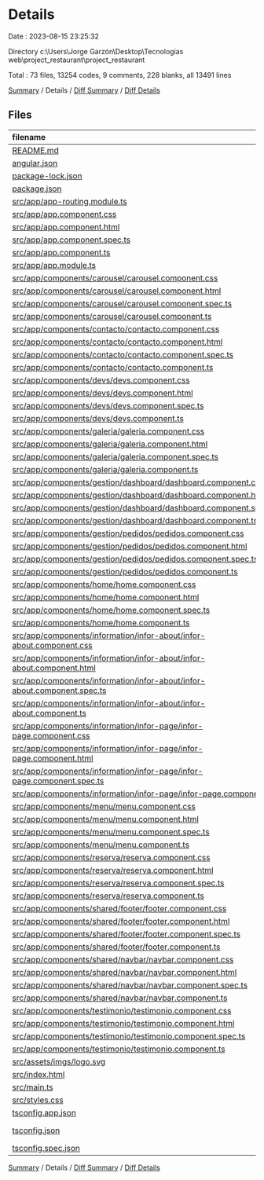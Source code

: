 # Details

Date : 2023-08-15 23:25:32

Directory c:\\Users\\Jorge Garzón\\Desktop\\Tecnologias web\\project_restaurant\\project_restaurant

Total : 73 files,  13254 codes, 9 comments, 228 blanks, all 13491 lines

[Summary](results.md) / Details / [Diff Summary](diff.md) / [Diff Details](diff-details.md)

## Files
| filename | language | code | comment | blank | total |
| :--- | :--- | ---: | ---: | ---: | ---: |
| [README.md](/README.md) | Markdown | 14 | 0 | 14 | 28 |
| [angular.json](/angular.json) | JSON | 101 | 0 | 1 | 102 |
| [package-lock.json](/package-lock.json) | JSON | 11,672 | 0 | 1 | 11,673 |
| [package.json](/package.json) | JSON | 39 | 0 | 1 | 40 |
| [src/app/app-routing.module.ts](/src/app/app-routing.module.ts) | TypeScript | 38 | 1 | 4 | 43 |
| [src/app/app.component.css](/src/app/app.component.css) | CSS | 23 | 0 | 4 | 27 |
| [src/app/app.component.html](/src/app/app.component.html) | HTML | 3 | 0 | 2 | 5 |
| [src/app/app.component.spec.ts](/src/app/app.component.spec.ts) | TypeScript | 25 | 0 | 5 | 30 |
| [src/app/app.component.ts](/src/app/app.component.ts) | TypeScript | 9 | 0 | 2 | 11 |
| [src/app/app.module.ts](/src/app/app.module.ts) | TypeScript | 52 | 2 | 4 | 58 |
| [src/app/components/carousel/carousel.component.css](/src/app/components/carousel/carousel.component.css) | CSS | 27 | 0 | 5 | 32 |
| [src/app/components/carousel/carousel.component.html](/src/app/components/carousel/carousel.component.html) | HTML | 62 | 0 | 3 | 65 |
| [src/app/components/carousel/carousel.component.spec.ts](/src/app/components/carousel/carousel.component.spec.ts) | TypeScript | 17 | 0 | 5 | 22 |
| [src/app/components/carousel/carousel.component.ts](/src/app/components/carousel/carousel.component.ts) | TypeScript | 8 | 0 | 3 | 11 |
| [src/app/components/contacto/contacto.component.css](/src/app/components/contacto/contacto.component.css) | CSS | 3 | 0 | 0 | 3 |
| [src/app/components/contacto/contacto.component.html](/src/app/components/contacto/contacto.component.html) | HTML | 30 | 0 | 0 | 30 |
| [src/app/components/contacto/contacto.component.spec.ts](/src/app/components/contacto/contacto.component.spec.ts) | TypeScript | 17 | 0 | 5 | 22 |
| [src/app/components/contacto/contacto.component.ts](/src/app/components/contacto/contacto.component.ts) | TypeScript | 8 | 0 | 3 | 11 |
| [src/app/components/devs/devs.component.css](/src/app/components/devs/devs.component.css) | CSS | 71 | 0 | 10 | 81 |
| [src/app/components/devs/devs.component.html](/src/app/components/devs/devs.component.html) | HTML | 47 | 0 | 5 | 52 |
| [src/app/components/devs/devs.component.spec.ts](/src/app/components/devs/devs.component.spec.ts) | TypeScript | 17 | 0 | 5 | 22 |
| [src/app/components/devs/devs.component.ts](/src/app/components/devs/devs.component.ts) | TypeScript | 8 | 0 | 3 | 11 |
| [src/app/components/galeria/galeria.component.css](/src/app/components/galeria/galeria.component.css) | CSS | 15 | 0 | 3 | 18 |
| [src/app/components/galeria/galeria.component.html](/src/app/components/galeria/galeria.component.html) | HTML | 41 | 1 | 0 | 42 |
| [src/app/components/galeria/galeria.component.spec.ts](/src/app/components/galeria/galeria.component.spec.ts) | TypeScript | 17 | 0 | 5 | 22 |
| [src/app/components/galeria/galeria.component.ts](/src/app/components/galeria/galeria.component.ts) | TypeScript | 8 | 0 | 3 | 11 |
| [src/app/components/gestion/dashboard/dashboard.component.css](/src/app/components/gestion/dashboard/dashboard.component.css) | CSS | 18 | 0 | 6 | 24 |
| [src/app/components/gestion/dashboard/dashboard.component.html](/src/app/components/gestion/dashboard/dashboard.component.html) | HTML | 44 | 0 | 2 | 46 |
| [src/app/components/gestion/dashboard/dashboard.component.spec.ts](/src/app/components/gestion/dashboard/dashboard.component.spec.ts) | TypeScript | 17 | 0 | 5 | 22 |
| [src/app/components/gestion/dashboard/dashboard.component.ts](/src/app/components/gestion/dashboard/dashboard.component.ts) | TypeScript | 19 | 0 | 6 | 25 |
| [src/app/components/gestion/pedidos/pedidos.component.css](/src/app/components/gestion/pedidos/pedidos.component.css) | CSS | 0 | 0 | 1 | 1 |
| [src/app/components/gestion/pedidos/pedidos.component.html](/src/app/components/gestion/pedidos/pedidos.component.html) | HTML | 0 | 0 | 1 | 1 |
| [src/app/components/gestion/pedidos/pedidos.component.spec.ts](/src/app/components/gestion/pedidos/pedidos.component.spec.ts) | TypeScript | 17 | 0 | 5 | 22 |
| [src/app/components/gestion/pedidos/pedidos.component.ts](/src/app/components/gestion/pedidos/pedidos.component.ts) | TypeScript | 8 | 0 | 3 | 11 |
| [src/app/components/home/home.component.css](/src/app/components/home/home.component.css) | CSS | 3 | 0 | 0 | 3 |
| [src/app/components/home/home.component.html](/src/app/components/home/home.component.html) | HTML | 15 | 0 | 0 | 15 |
| [src/app/components/home/home.component.spec.ts](/src/app/components/home/home.component.spec.ts) | TypeScript | 17 | 0 | 5 | 22 |
| [src/app/components/home/home.component.ts](/src/app/components/home/home.component.ts) | TypeScript | 13 | 0 | 3 | 16 |
| [src/app/components/information/infor-about/infor-about.component.css](/src/app/components/information/infor-about/infor-about.component.css) | CSS | 6 | 0 | 1 | 7 |
| [src/app/components/information/infor-about/infor-about.component.html](/src/app/components/information/infor-about/infor-about.component.html) | HTML | 33 | 0 | 1 | 34 |
| [src/app/components/information/infor-about/infor-about.component.spec.ts](/src/app/components/information/infor-about/infor-about.component.spec.ts) | TypeScript | 17 | 0 | 5 | 22 |
| [src/app/components/information/infor-about/infor-about.component.ts](/src/app/components/information/infor-about/infor-about.component.ts) | TypeScript | 8 | 0 | 3 | 11 |
| [src/app/components/information/infor-page/infor-page.component.css](/src/app/components/information/infor-page/infor-page.component.css) | CSS | 0 | 0 | 1 | 1 |
| [src/app/components/information/infor-page/infor-page.component.html](/src/app/components/information/infor-page/infor-page.component.html) | HTML | 1 | 0 | 1 | 2 |
| [src/app/components/information/infor-page/infor-page.component.spec.ts](/src/app/components/information/infor-page/infor-page.component.spec.ts) | TypeScript | 17 | 0 | 5 | 22 |
| [src/app/components/information/infor-page/infor-page.component.ts](/src/app/components/information/infor-page/infor-page.component.ts) | TypeScript | 8 | 0 | 3 | 11 |
| [src/app/components/menu/menu.component.css](/src/app/components/menu/menu.component.css) | CSS | 0 | 0 | 1 | 1 |
| [src/app/components/menu/menu.component.html](/src/app/components/menu/menu.component.html) | HTML | 69 | 1 | 0 | 70 |
| [src/app/components/menu/menu.component.spec.ts](/src/app/components/menu/menu.component.spec.ts) | TypeScript | 17 | 0 | 5 | 22 |
| [src/app/components/menu/menu.component.ts](/src/app/components/menu/menu.component.ts) | TypeScript | 8 | 0 | 3 | 11 |
| [src/app/components/reserva/reserva.component.css](/src/app/components/reserva/reserva.component.css) | CSS | 3 | 0 | 0 | 3 |
| [src/app/components/reserva/reserva.component.html](/src/app/components/reserva/reserva.component.html) | HTML | 37 | 1 | 0 | 38 |
| [src/app/components/reserva/reserva.component.spec.ts](/src/app/components/reserva/reserva.component.spec.ts) | TypeScript | 17 | 0 | 5 | 22 |
| [src/app/components/reserva/reserva.component.ts](/src/app/components/reserva/reserva.component.ts) | TypeScript | 8 | 0 | 3 | 11 |
| [src/app/components/shared/footer/footer.component.css](/src/app/components/shared/footer/footer.component.css) | CSS | 18 | 0 | 4 | 22 |
| [src/app/components/shared/footer/footer.component.html](/src/app/components/shared/footer/footer.component.html) | HTML | 68 | 0 | 0 | 68 |
| [src/app/components/shared/footer/footer.component.spec.ts](/src/app/components/shared/footer/footer.component.spec.ts) | TypeScript | 17 | 0 | 5 | 22 |
| [src/app/components/shared/footer/footer.component.ts](/src/app/components/shared/footer/footer.component.ts) | TypeScript | 8 | 0 | 3 | 11 |
| [src/app/components/shared/navbar/navbar.component.css](/src/app/components/shared/navbar/navbar.component.css) | CSS | 0 | 0 | 1 | 1 |
| [src/app/components/shared/navbar/navbar.component.html](/src/app/components/shared/navbar/navbar.component.html) | HTML | 33 | 0 | 0 | 33 |
| [src/app/components/shared/navbar/navbar.component.spec.ts](/src/app/components/shared/navbar/navbar.component.spec.ts) | TypeScript | 17 | 0 | 5 | 22 |
| [src/app/components/shared/navbar/navbar.component.ts](/src/app/components/shared/navbar/navbar.component.ts) | TypeScript | 21 | 0 | 6 | 27 |
| [src/app/components/testimonio/testimonio.component.css](/src/app/components/testimonio/testimonio.component.css) | CSS | 11 | 0 | 2 | 13 |
| [src/app/components/testimonio/testimonio.component.html](/src/app/components/testimonio/testimonio.component.html) | HTML | 54 | 0 | 0 | 54 |
| [src/app/components/testimonio/testimonio.component.spec.ts](/src/app/components/testimonio/testimonio.component.spec.ts) | TypeScript | 17 | 0 | 5 | 22 |
| [src/app/components/testimonio/testimonio.component.ts](/src/app/components/testimonio/testimonio.component.ts) | TypeScript | 8 | 0 | 3 | 11 |
| [src/assets/imgs/logo.svg](/src/assets/imgs/logo.svg) | XML | 53 | 0 | 5 | 58 |
| [src/index.html](/src/index.html) | HTML | 16 | 0 | 1 | 17 |
| [src/main.ts](/src/main.ts) | TypeScript | 4 | 0 | 4 | 8 |
| [src/styles.css](/src/styles.css) | CSS | 59 | 0 | 11 | 70 |
| [tsconfig.app.json](/tsconfig.app.json) | JSON | 13 | 1 | 1 | 15 |
| [tsconfig.json](/tsconfig.json) | JSON with Comments | 32 | 1 | 1 | 34 |
| [tsconfig.spec.json](/tsconfig.spec.json) | JSON | 13 | 1 | 1 | 15 |

[Summary](results.md) / Details / [Diff Summary](diff.md) / [Diff Details](diff-details.md)